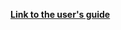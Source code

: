 [**Link to the user's guide**](https://github.com/K1-ZR/midas-vt-pro/blob/master/MIDAS-VT-User'sGuide.pdf) 

